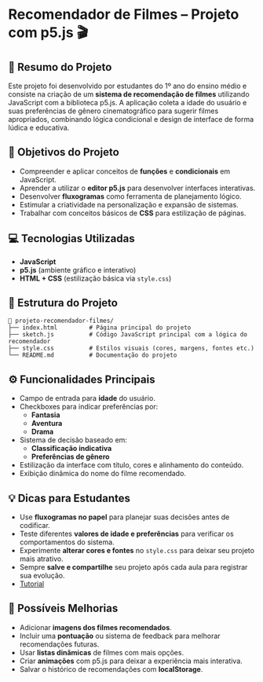 # Recomendador de Filmes – Projeto com p5.js 🎬

## 📝 Resumo do Projeto

Este projeto foi desenvolvido por estudantes do 1º ano do ensino médio e consiste na criação de um **sistema de recomendação de filmes** utilizando JavaScript com a biblioteca p5.js. A aplicação coleta a idade do usuário e suas preferências de gênero cinematográfico para sugerir filmes apropriados, combinando lógica condicional e design de interface de forma lúdica e educativa.

## 🎯 Objetivos do Projeto

- Compreender e aplicar conceitos de **funções** e **condicionais** em JavaScript.
- Aprender a utilizar o **editor p5.js** para desenvolver interfaces interativas.
- Desenvolver **fluxogramas** como ferramenta de planejamento lógico.
- Estimular a criatividade na personalização e expansão de sistemas.
- Trabalhar com conceitos básicos de **CSS** para estilização de páginas.

## 💻 Tecnologias Utilizadas

- **JavaScript**
- **p5.js** (ambiente gráfico e interativo)
- **HTML + CSS** (estilização básica via `style.css`)

## 📁 Estrutura do Projeto

```
📁 projeto-recomendador-filmes/
├── index.html         # Página principal do projeto
├── sketch.js          # Código JavaScript principal com a lógica do recomendador
├── style.css          # Estilos visuais (cores, margens, fontes etc.)
└── README.md          # Documentação do projeto
```

## ⚙️ Funcionalidades Principais

- Campo de entrada para **idade** do usuário.
- Checkboxes para indicar preferências por:
  - **Fantasia**
  - **Aventura**
  - **Drama**
- Sistema de decisão baseado em:
  - **Classificação indicativa**
  - **Preferências de gênero**
- Estilização da interface com título, cores e alinhamento do conteúdo.
- Exibição dinâmica do nome do filme recomendado.

## 💡 Dicas para Estudantes

- Use **fluxogramas no papel** para planejar suas decisões antes de codificar.
- Teste diferentes **valores de idade e preferências** para verificar os comportamentos do sistema.
- Experimente **alterar cores e fontes** no `style.css` para deixar seu projeto mais atrativo.
- Sempre **salve e compartilhe** seu projeto após cada aula para registrar sua evolução.
- [Tutorial](tutorial.md)

## 🚀 Possíveis Melhorias

- Adicionar **imagens dos filmes recomendados**.
- Incluir uma **pontuação** ou sistema de feedback para melhorar recomendações futuras.
- Usar **listas dinâmicas** de filmes com mais opções.
- Criar **animações** com p5.js para deixar a experiência mais interativa.
- Salvar o histórico de recomendações com **localStorage**.

